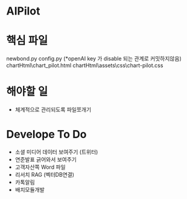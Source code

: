 # AIPilot

# 핵심 파일 
  newbond.py
  config.py (*openAI key 가 disable 되는 관계로 커밋하지않음)
  chartHtml\chart_pilot.html 
  chartHtml\assets\css\chart-pilot.css

# 해야할 일
  - 체계적으로 관리되도록 파일쪼개기

# Develope To Do
  - 소셜 미디어 데이터 보여주기 (트위터)
  - 연준발표 긁어와서 보여주기
  - 고객자산쪽 Word 파일
  - 리서치 RAG (벡터DB연결)
  - 카톡알림
  - 배치모듈개발

  
